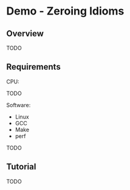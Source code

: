# Demo - Zeroing Idioms

## Overview

TODO

## Requirements

CPU:

TODO

Software:

- Linux
- GCC
- Make
- perf

TODO

## Tutorial

TODO
